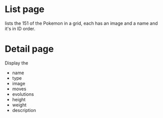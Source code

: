 
# List page
lists the 151 of the Pokemon in a grid, each has an image and a name and it's in ID order.

# Detail page
Display the
 - name
 - type
 - image
 - moves
 - evolutions
 - height
 - weight
 - description
